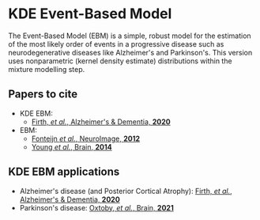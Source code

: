 # KDE Event-Based Model

The Event-Based Model (EBM) is a simple, robust model for the estimation of the most likely order of events in a progressive disease such as neurodegenerative diseases like Alzheimer's and Parkinson's. This version uses nonparametric (kernel density estimate) distributions within the mixture modelling step.

## Papers to cite
- KDE EBM:
  - [Firth, *et al.*, Alzheimer's & Dementia, **2020**](https://doi.org/10.1002/alz.12083)
- EBM:
  - [Fonteijn *et al.*, NeuroImage, **2012**](https://doi.org/10.1016/j.neuroimage.2012.01.062)
  - [Young *et al.*, Brain, **2014**](https://doi.org/10.1093/brain/awu176)

## KDE EBM applications
- Alzheimer's disease (and Posterior Cortical Atrophy): [Firth, *et al.*, Alzheimer's & Dementia, **2020**](https://doi.org/10.1002/alz.12083)
- Parkinson's disease: [Oxtoby, *et al.*, Brain, **2021**](https://doi.org/10.1093/brain/awaa461)

